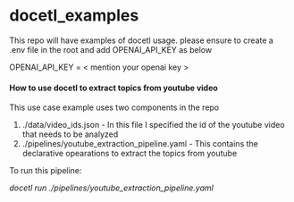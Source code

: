 # docetl_examples
This repo will have examples of docetl usage.
please ensure to create a .env file in the root and add OPENAI_API_KEY as below

OPENAI_API_KEY = < mention your openai key >

#### How to use docetl to extract topics from youtube video

This use case example uses two components in the repo

1. ./data/video_ids.json  - In this file I specified the id of the youtube video that needs to be analyzed
2. ./pipelines/youtube_extraction_pipeline.yaml - This contains the declarative opearations to extract the topics from youtube

To run this pipeline:

_docetl run ./pipelines/youtube_extraction_pipeline.yaml_
